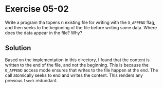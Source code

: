 # Exercise 05-02

Write a program tha topens n existing file for writing with the `O_APPEND` flag, and
then seeks to the beginning of the file before writing some data. Where does the data
appear in the file? Why?

## Solution

Based on the implementation in this directory, I found that the content is written
to the end of the file, and not the beginning. This is because the `O_APPEND` access
mode ensures that writes to the file happen at the end. The call atomically seeks
to end and writes the content. This renders any previous `lseek` redundant.
